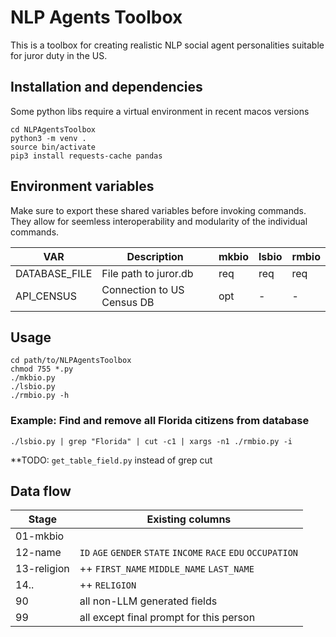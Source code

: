 # NLP Agents Toolbox

This is a toolbox for creating realistic NLP social agent 
personalities suitable for juror duty in the US.

## Installation and dependencies

Some python libs require a virtual environment in recent macos versions 
```
cd NLPAgentsToolbox
python3 -m venv .
source bin/activate
pip3 install requests-cache pandas
```

## Environment variables

Make sure to export these shared variables before invoking commands. 
They allow for seemless interoperability and modularity of the 
individual commands.

| VAR           | Description                | mkbio | lsbio | rmbio |
|---------------|----------------------------|-------|-------|-------|
| DATABASE_FILE | File path to juror.db      | req   | req   | req   |
| API_CENSUS    | Connection to US Census DB | opt   | -     | -     |

## Usage 

```
cd path/to/NLPAgentsToolbox
chmod 755 *.py
./mkbio.py
./lsbio.py
./rmbio.py -h
```

### Example: Find and remove all Florida citizens from database

``./lsbio.py | grep "Florida" | cut -c1 | xargs -n1 ./rmbio.py -i``

**TODO: ``get_table_field.py`` instead of grep cut

## Data flow

| Stage | Existing columns |
|-|-|
| 01-mkbio | |
| 12-name |  ``ID`` ``AGE`` ``GENDER`` ``STATE`` ``INCOME`` ``RACE`` ``EDU`` ``OCCUPATION`` |
| 13-religion | ++ ``FIRST_NAME`` ``MIDDLE_NAME`` ``LAST_NAME`` |
| 14.. | ++ ``RELIGION`` |
| 90 | all non-LLM generated fields |
| 99 | all except final prompt for this person |